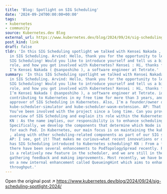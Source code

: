 ```yaml
---
title: 'Blog: Spotlight on SIG Scheduling'
date: '2024-09-24T00:00:00+00:00'
tags:
- kubernetes
- community
source: Kubernetes.dev Blog
external_url: https://www.kubernetes.dev/blog/2024/09/24/sig-scheduling-spotlight-2024/
post_kind: link
draft: false
tldr: 'In this SIG Scheduling spotlight we talked with Kensei Nakada , an approver
  in SIG Scheduling. Arvind: Hello, thank you for the opportunity to learn more about
  SIG Scheduling! Would you like to introduce yourself and tell us a bit about your
  role, and how you got involved with Kubernetes? Kensei : Hi, thanks for the opportunity!
  I’m Kensei Nakada ( @sanposhiho ), a software engineer at Tetrate.'
summary: 'In this SIG Scheduling spotlight we talked with Kensei Nakada , an approver
  in SIG Scheduling. Arvind: Hello, thank you for the opportunity to learn more about
  SIG Scheduling! Would you like to introduce yourself and tell us a bit about your
  role, and how you got involved with Kubernetes? Kensei : Hi, thanks for the opportunity!
  I’m Kensei Nakada ( @sanposhiho ), a software engineer at Tetrate. io. I have been
  contributing to Kubernetes in my free time for more than 3 years, and now I’m an
  approver of SIG Scheduling in Kubernetes. Also, I’m a founder/owner of two SIG subprojects,
  kube-scheduler-simulator and kube-scheduler-wasm-extension. AP: That’s awesome!
  You’ve been involved with the project since a long time. Can you provide a brief
  overview of SIG Scheduling and explain its role within the Kubernetes ecosystem?
  KN : As the name implies, our responsibility is to enhance scheduling within Kubernetes.
  Specifically, we develop the components that determine which Node is the best place
  for each Pod. In Kubernetes, our main focus is on maintaining the kube-scheduler
  , along with other scheduling-related components as part of our SIG subprojects.
  AP: I see, got it! That makes me curious–what recent innovations or developments
  has SIG Scheduling introduced to Kubernetes scheduling? KN : From a feature perspective,
  there have been several enhancements to PodTopologySpread recently. PodTopologySpread
  is a relatively new feature in the scheduler, and we are still in the process of
  gathering feedback and making improvements. Most recently, we have been focusing
  on a new internal enhancement called QueueingHint which aims to enhance scheduling
  throughput.'
---
```

Open the original post ↗ https://www.kubernetes.dev/blog/2024/09/24/sig-scheduling-spotlight-2024/
